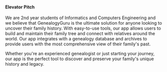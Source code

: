 #### Elevator Pitch

We are 2nd year students of Informatics and Computers Engineering and we believe that GenealogyGuru is the ultimate solution for anyone looking to uncover their family history. With easy-to-use tools, our app allows users to build and maintain their family tree and connect with relatives around the world. Our app integrates with a genealogy database and archives to provide users with the most comprehensive view of their family's past. 

Whether you're an experienced genealogist or just starting your journey, our app is the perfect tool to discover and preserve your family's unique history and legacy.
